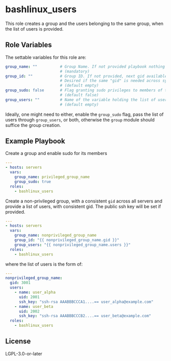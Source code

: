 bashlinux_users
===============

This role creates a group and the users belonging to the same group, when the list of users is provided.

Role Variables
--------------

The settable variables for this role are:
```yaml
group_name: ""          # Group Name. If not provided playbook nothing will be done and a message saying so will be displayed
                        # (mandatory)
group_id: ""            # Group ID. If not provided, next gid available on system will be used
                        # Desired if the same "gid" is needed across systems
                        # (default empty)
group_sudo: false       # Flag granting sudo privileges to members of this group
                        # (default false)
group_users: ""         # Name of the variable holding the list of users. If not provided, no users will be created
                        # (default empty)
```

Ideally, one might need to either, enable the `group_sudo` flag, pass the list of users through `group_users`, or both, otherwise the `group` module should suffice the group creation.


Example Playbook
----------------

Create a group and enable sudo for its members

```yaml
---
- hosts: servers
  vars:
    group_name: privileged_group_name
    group_sudo: true
  roles:
    - bashlinux_users
```

Create a non-privileged group, with a consistent `gid` across all servers and provide a list of users, with consistent gid. The public ssh key will be set if provided.
```yaml
---
- hosts: servers
  vars:
    group_name: nonprivileged_group_name
    group_id: "{{ nonprivileged_group_name.gid }}"
    group_users: "{{ nonprivileged_group_name.users }}"
  roles:
    - bashlinux_users
```

where the list of users is the form of:
```yaml
---
nonprivileged_group_name:
  gid: 3001
  users:
    - name: user_alpha
      uid: 2001
      ssh_key: "ssh-rsa AAABBBCCCA1....== user_alpha@example.com"
    - name: user_beta
      uid: 2002
      ssh_key: "ssh-rsa AAABBBCCCB2....== user_beta@example.com"
  roles:
    - bashlinux_users
```

License
-------

LGPL-3.0-or-later

